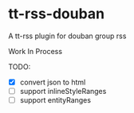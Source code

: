 # tt-rss-douban

A tt-rss plugin for douban group rss

Work In Process

TODO:

- [X] convert json to html
- [ ] support inlineStyleRanges
- [ ] support entityRanges
